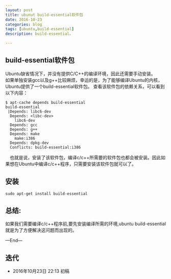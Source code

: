 ```yaml
---
layout: post
title: ubunut build-essential软件包
date: 2016-10-23
categories: blog
tags: [ubuntu,build-essential]
description: build-essential。

---
```



## build-essential软件包
Ubuntu缺省情况下，并没有提供C/C++的编译环境，因此还需要手动安装。  
如果单独安装gcc以及g++比较麻烦，幸运的是，为了能够编译Ubuntu的内核，Ubuntu提供了一个build-essential软件包。
查看该软件包的依赖关系，可以看到以下内容：

```
$ apt-cache depends build-essential
build-essential
 |Depends: libc6-dev
  Depends: <libc-dev>
    libc6-dev
  Depends: gcc
  Depends: g++
  Depends: make
    make:i386
  Depends: dpkg-dev
  Conflicts: build-essential:i386

```

　也就是说，安装了该软件包，编译c/c++所需要的软件包也都会被安装。因此如果想在Ubuntu中编译c/c++程序，只需要安装该软件包就可以了。

## 安装

```
sudo apt-get install build-essential
```


## 总结:
如果我们需要编译c/c++程序前,要先安装编译所需的环境,ubuntu build-essential就是为了方便解决这问题而出现的。


—End—

## 迭代


* 2016年10月23日 22:13 初稿



